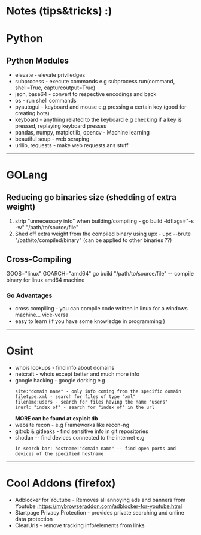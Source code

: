 # Notes (tips&tricks) :)

# Python
## Python Modules
- elevate - elevate priviledges
- subprocess - execute commands e.g subprocess.run(command, shell=True, captureoutput=True)
- json, base64 - convert to respective encodings and back
- os - run shell commands
- pyautogui - keyboard and mouse e.g pressing a certain key (good for creating bots)
- keyboard - anything related to the keyboard e.g checking if a key is pressed, replaying keyboard presses
- pandas, numpy, matplotlib, opencv - Machine learning
- beautiful soup - web scraping
- urllib, requests - make web requests ans stuff

---
# GOLang
## Reducing go binaries size (shedding of extra weight) 
1. strip "unnecessary info" when building/compiling - go build -ldflags="-s -w" "/path/to/source/file"
2. Shed off extra weight from the compiled binary using upx - upx --brute "/path/to/compiled/binary" (can be applied to other binaries ??)

## Cross-Compiling
GOOS="linux" GOARCH="amd64" go build "/path/to/source/file" -- compile binary for linux amd64 machine

### Go Advantages
- cross compiling - you can compile code written in linux for a windows machine... vice-versa
- easy to learn (if you have some knowledge in programming )

---
# Osint
- whois lookups - find info about domains
- netcraft - whois except better and much more info
- google hacking - google dorking e.g
	~~~
	site:"domain name" - only info coming from the specific domain
	filetype:xml - search for files of type "xml"
	filename:users - search for files having the name "users" 
	inurl: "index of" - search for "index of" in the url
	~~~
	**MORE can be found at exploit db**
- website recon - e.g Frameworks like recon-ng
- gitrob & gitleaks - find sensitive info in git repositories
- shodan -- find devices connected to the internet e.g
	~~~
	in search bar: hostname:"domain name" -- find open ports and devices of the specified hostname
	~~~

---
# Cool Addons (firefox)
- Adblocker for Youtube - Removes all annoying ads and banners from Youtube :https://mybrowseraddon.com/adblocker-for-youtube.html
- Startpage Privacy Protection - provides private searching and online data protection
- ClearUrls - remove tracking info/elements from links

